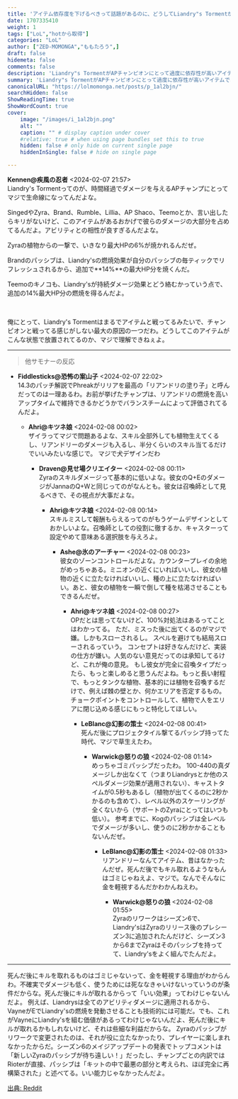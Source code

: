 ```yaml
---
title: 'アイテム依存度を下げるべきって話題があるのに、どうしてLiandry"s Tormentがスルーされてんのかわかんねえよ。'
date: 1707335410
weight: 1
tags: ["LoL","hotから取得"]
categories: "LoL"
author: ["ZED-MOMONGA","ももたろう",]
draft: false
hidemeta: false
comments: false
description: 'Liandry"s TormentがAPチャンピオンにとって過度に依存性が高いアイテムであるという議論。'
summary: 'Liandry"s TormentがAPチャンピオンにとって過度に依存性が高いアイテムであるという議論。'
canonicalURL: "https://lolmomonga.net/posts/p_1al2bjn/"
searchHidden: false
ShowReadingTime: true
ShowWordCount: true
cover:
    image: "/images/i_1al2bjn.png"
    alt: ""
    caption: "" # display caption under cover
    #relative: true # when using page bundles set this to true
    hidden: false # only hide on current single page
    hiddenInSingle: false # hide on single page

---
```

**Kennen@疾風の忍者** <2024-02-07 21:57>  
Liandry's Tormentってのが、時間経過でダメージを与えるAPチャンプにとってマジで生命線になってんだよな。

SingedやZyra、Brand、Rumble、Lillia、AP Shaco、Teemoとか、言い出したらキリがないけど、このアイテムがあるおかげで彼らのダメージの大部分を占めてるんだよ。アビリティとの相性が良すぎるんだよな。

Zyraの植物からの一撃で、いきなり最大HPの6%が焼かれるんだぜ。

Brandのパッシブは、Liandry'sの燃焼効果が自分のパッシブの毎ティックでリフレッシュされるから、追加で**14%**の最大HP分を焼くんだ。

Teemoのキノコも、Liandry'sが持続ダメージ効果とどう絡むかっていう点で、追加の14%最大HP分の燃焼を得るんだよ。

&nbsp;

俺にとって、Liandry's Tormentはまるでアイテムと戦ってるみたいで、チャンピオンと戦ってる感じがしない最大の原因の一つだわ。どうしてこのアイテムがこんな状態で放置されてるのか、マジで理解できねぇよ。  

---

> 他サモナーの反応  

- **Fiddlesticks@恐怖の案山子** <2024-02-07 22:02>   
14.3のパッチ解説でPhreakがリリアを最高の「リアンドリの塗り子」と呼んだってのは一理あるわ。お前が挙げたチャンプは、リアンドリの燃焼を高いアップタイムで維持できるかどうかでバランスチームによって評価されてるんだよ。  

  - **Ahri@キツネ娘** <2024-02-08 00:02>   
  ザイラってマジで問題あるよな、スキル全部外しても植物生えてくるし、リアンドリーのダメージも入るし、半分くらいのスキル当てるだけでいいみたいな感じで。
マジで犬デザインだわ  

    - **Draven@見せ場クリエイター** <2024-02-08 00:11>   
    Zyraのスキルダメージって基本的に低いよな。彼女のQ+EのダメージがJannaのQ+Wと同じってのがなんとも。彼女は召喚師として見るべきで、その視点が大事だよな。  

      - **Ahri@キツネ娘** <2024-02-08 00:14>   
      スキルミスして報酬もらえるってのがもうゲームデザインとしておかしいよな。召喚師としての役割に徹するか、キャスターって設定やめて意味ある選択肢を与えろよ。  

        - **Ashe@氷のアーチャー** <2024-02-08 00:23>   
        彼女のゾーンコントロールだよな。カウンタープレイの余地がめっちゃある。ミニオンの近くにいればいいし、彼女の植物の近くに立たなければいいし、種の上に立たなければいい。あと、彼女の植物を一瞬で倒して種を枯渇させることもできるんだぜ。  

          - **Ahri@キツネ娘** <2024-02-08 00:27>   
          OPだとは思ってないけど、100%対処法はあるってことはわかってる。
ただ、ミスった後に出てくるのがマジで嫌。しかもスローされるし。
スペルを避けても結局スローされるっていう。
コンセプトは好きなんだけど、実装の仕方が嫌い。人気のない意見だってのは承知してるけど、これが俺の意見。
もし彼女が完全に召喚タイプだったら、もっと楽しめると思うんだよね。もっと長い射程で、もっとタンクな植物、基本的には植物を召喚するだけで、例えば棘の壁とか、何かエリアを否定するもの。チョークポイントをコントロールして、植物で人をエリアに閉じ込める感じにもっと特化してほしい。  

            - **LeBlanc@幻影の策士** <2024-02-08 00:41>   
            死んだ後にプロジェクタイル撃てるパッシブ持ってた時代、マジで草生えたわ。  

              - **Warwick@怒りの狼** <2024-02-08 01:14>   
              めっちゃゴミパッシブだったわ。
100-440の真ダメージしか出なくて（つまりLiandrysとか他のスペルダメージ効果が適用されない）、キャストタイムが0.5秒もあるし（植物が出てくるのに2秒かかるのも含めて）、レベル以外のスケーリングが全くないから（サポートのZyraにとってはいつも低い）。
参考までに、Kogのパッシブは全レベルでダメージが多いし、使うのに2秒かかることもないんだぜ。  

                - **LeBlanc@幻影の策士** <2024-02-08 01:33>   
                リアンドリーなんてアイテム、昔はなかったんだぜ。死んだ後でもキル取れるようなもんはゴミじゃねえよ、マジで。なんでそんなに金を軽視するんだかわかんねえわ。  

                  - **Warwick@怒りの狼** <2024-02-08 01:55>   
                  Zyraのリワークはシーズン6で、Liandry'sはZyraのリリース後のプレシーズン3に追加されたんだけど、シーズン3から6までZyraはそのパッシブを持ってて、Liandry'sをよく組んでたんだよ。
---
死んだ後にキルを取れるものはゴミじゃないって、金を軽視する理由がわからんわ。不確実でダメージも低く、使うためには死ななきゃいけないっていうのが条件だからな。死んだ後にキルが取れるからって「いい効果」ってわけじゃないんだよ。
例えば、Liandrysは全てのアビリティダメージに適用されるから、VayneがEでLiandry'sの燃焼を発動させることも技術的には可能だ。でも、これがVayneにLiandry'sを組む価値があるってわけじゃないんだよ、死んだ後にキルが取れるかもしれないけど、それは些細な利益だからな。
Zyraのパッシブがリワークで変更されたのは、それが役に立たなかったり、プレイヤーに楽しまれなかったからだ。シーズン6のメイジアップデートの発表でトップコメントは「新しいZyraのパッシブが待ち遠しい！」だったし、チャンプごとの内訳ではRioterが直接、パッシブは「キットの中で最悪の部分と考えられ、ほぼ完全に再構築された」と述べてる。いい能力じゃなかったんだよ。  




[出典: Reddit](https://www.reddit.com//r/leagueoflegends/comments/1al2bjn/with_all_talk_about_how_item_dependency_should_be/)
